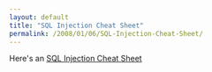 ```yaml
---
layout: default
title: "SQL Injection Cheat Sheet"
permalink: /2008/01/06/SQL-Injection-Cheat-Sheet/
---
```


Here's an <a href="http://ferruh.mavituna.com/makale/sql-injection-cheatsheet/" target="_blank">SQL Injection Cheat Sheet</a>